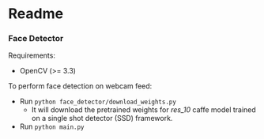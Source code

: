 # Readme

### Face Detector
Requirements:
* OpenCV (>= 3.3)


To perform face detection on webcam feed:
* Run `python face_detector/download_weights.py`
    * It will download the pretrained weights for *res_10* caffe model trained on a single shot detector (SSD) framework.
* Run `python main.py`
